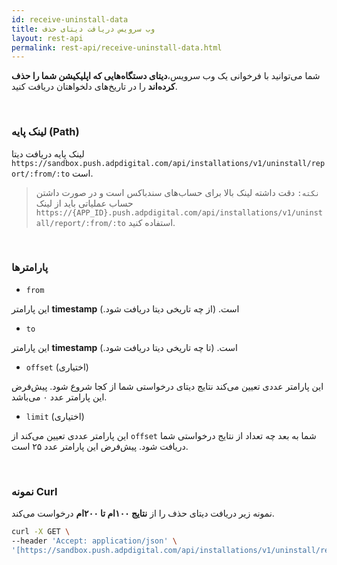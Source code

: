 ```yaml
---
id: receive-uninstall-data
title: وب سرویس دریافت دیتای حذف
layout: rest-api
permalink: rest-api/receive-uninstall-data.html
---
```


شما می‌توانید با فرخوانی یک وب‌ سرویس،**دیتای دستگاه‌هایی که اپلیکیشن شما را حذف کرده‌اند** را در تاریخ‌های دلخواهتان دریافت کنید.

<Br>

### لینک پایه (Path)

 لینک پایه دریافت دیتا `https://sandbox.push.adpdigital.com/api/installations/v1/uninstall/report/:from/:to` است.


>`نکته:` دقت داشته لینک بالا برای حساب‌های سندباکس است و در صورت داشتن حساب عملیاتی باید از لینک `https://{APP_ID}.push.adpdigital.com/api/installations/v1/uninstall/report/:from/:to` استفاده کنید.

<Br>

### پارامترها


- `from`

این پارامتر **timestamp** است. (از چه تاریخی دیتا دریافت شود.)

- `to`

این پارامتر **timestamp** است. (تا چه تاریخی دیتا دریافت شود.)

- `offset` (اختیاری)

این پارامتر عددی تعیین می‌کند نتایج دیتای درخواستی شما از کجا شروع شود. پیش‌فرض این پارامتر عدد ۰ می‌باشد.
 
- `limit` (اختیاری)

این پارامتر عددی تعیین می‌کند از `offset` شما به بعد چه تعداد از نتایج درخواستی شما دریافت شود. پیش‌فرض این پارامتر عدد ۲۵ است.

<Br>

### نمونه Curl

نمونه زیر دریافت دیتای حذف را از **نتایج ۱۰۰ام تا ۲۰۰ام** درخواست می‌کند.

```bash
curl -X GET \  
--header 'Accept: application/json' \  
'[https://sandbox.push.adpdigital.com/api/installations/v1/uninstall/report/1567922666521/1567836276088?limit=100&offset=100&access_token={YOUR_ACCESS_TOKEN}](https://slack-redir.net/link?url=https%3A%2F%2Fsandbox.push.adpdigital.com%2Fapi%2Finstallations%2Fv1%2Funinstall%2Freport%2F1567922666521%2F1567836276088%3Flimit%3D100%26offset%3D100%26access_token%3D%7BYOUR_ACCESS_TOKEN%7D)
```
